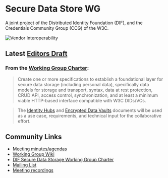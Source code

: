 # Secure Data Store WG

A joint project of the Distributed Identity Foundation (DIF), and the Credentials 
Community Group (CCG) of the W3C.

![Vendor Interoperability](https://github.com/decentralized-identity/confidential-storage/workflows/Vendor%20Interoperability/badge.svg)

## Latest [Editors Draft](https://identity.foundation/confidential-storage/)

### From the [Working Group Charter](https://drive.google.com/file/d/1vf2CsD9QZstzrd6CJ4WFVHw0WKwwNLHf/view):

> Create one or more specifications to establish a foundational layer 
> for secure data storage (including personal data), specifically
> data models for storage and transport, syntax, data at rest 
> protection, CRUD API, access control, synchronization, and at least a
> minimum viable HTTP-based interface compatible with W3C DIDs/VCs.

> The [Identity Hubs](https://github.com/decentralized-identity/identity-hub) and 
> [Encrypted Data Vaults](https://github.com/digitalbazaar/encrypted-data-vaults) 
> documents will be used as a use case, requirements, and technical input for the
> collaborative effort.

## Community Links

- [Meeting minutes/agendas](https://github.com/decentralized-identity/confidential-storage/blob/master/agenda.md)
- [Working Group Wiki](https://dif.groups.io/g/sds-wg/wiki)
- [DIF Secure Data Storage Working Group Charter](https://drive.google.com/file/d/1vf2CsD9QZstzrd6CJ4WFVHw0WKwwNLHf/view)
- [Mailing List](https://dif.groups.io/g/sds-wg/wiki/home)
- [Meeting recordings](https://docs.google.com/spreadsheets/d/1wgccmMvIImx30qVE9GhRKWWv3vmL2ZyUauuKx3IfRmA/edit#gid=85275820)
